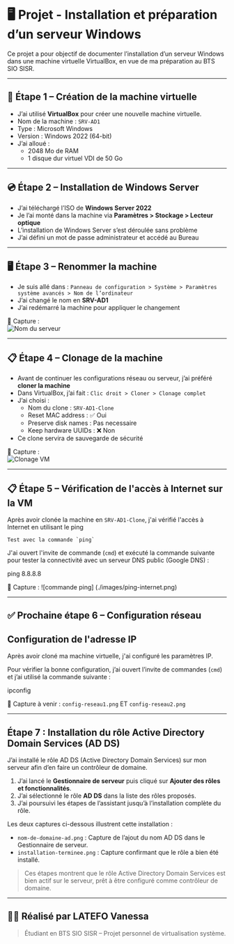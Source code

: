   
  
  # 🖥️ Projet - Installation et préparation d’un serveur Windows

Ce projet a pour objectif de documenter l’installation d’un serveur Windows dans une machine virtuelle VirtualBox, en vue de ma préparation au BTS SIO SISR.

---

## 🔧 Étape 1 – Création de la machine virtuelle

- J’ai utilisé **VirtualBox** pour créer une nouvelle machine virtuelle.
- Nom de la machine : `SRV-AD1`
- Type : Microsoft Windows
- Version : Windows 2022 (64-bit)
- J’ai alloué :
  - 2048 Mo de RAM
  - 1 disque dur virtuel VDI de 50 Go

---

## 💿 Étape 2 – Installation de Windows Server

- J’ai téléchargé l’ISO de **Windows Server 2022**
- Je l’ai monté dans la machine via **Paramètres > Stockage > Lecteur optique**
- L’installation de Windows Server s’est déroulée sans problème
- J’ai défini un mot de passe administrateur et accédé au Bureau

---

## 🖥️ Étape 3 – Renommer la machine

- Je suis allé dans :
  `Panneau de configuration > Système > Paramètres système avancés > Nom de l’ordinateur`
- J’ai changé le nom en **SRV-AD1**
- J’ai redémarré la machine pour appliquer le changement

📸 Capture :  
![Nom du serveur](./images/nom-serveur.png)

---

## 📋 Étape 4 – Clonage de la machine

- Avant de continuer les configurations réseau ou serveur, j’ai préféré **cloner la machine**
- Dans VirtualBox, j’ai fait :
  `Clic droit > Cloner > Clonage complet`
- J’ai choisi :
  - Nom du clone : `SRV-AD1-Clone`
  - Reset MAC address : ✅ Oui
  - Preserve disk names :  Pas necessaire
  - Keep hardware UUIDs : ❌ Non
- Ce clone servira de sauvegarde de sécurité

📸 Capture :  
![Clonage VM](./images/clonage-vm.png)

---

## 📋 Étape 5 – Vérification de l'accès à Internet sur la VM


Après avoir clonée la machine en  `SRV-AD1-Clone`, j'ai vérifié l'accès à Internet en utilisant le ping


    Test avec la commande `ping`

J'ai ouvert l'invite de commande (`cmd`) et exécuté la commande suivante pour tester la connectivité avec un serveur DNS public (Google DNS) :

ping 8.8.8.8

📸 Capture :
 ![commande ping] (./images/ping-internet.png)
 
---


## ✅ Prochaine étape 6 – Configuration réseau



## Configuration de l'adresse IP

Après avoir cloné ma machine virtuelle, j'ai configuré les paramètres IP.

Pour vérifier la bonne configuration, j’ai ouvert l’invite de commandes (`cmd`) et j’ai utilisé la commande suivante :

ipconfig


📸 Capture à venir : `config-reseau1.png` ET `config-reseau2.png`

---

## Étape 7 : Installation du rôle Active Directory Domain Services (AD DS)

J’ai installé le rôle AD DS (Active Directory Domain Services) sur mon serveur afin d’en faire un contrôleur de domaine.

1. J’ai lancé le **Gestionnaire de serveur** puis cliqué sur **Ajouter des rôles et fonctionnalités**.
2. J’ai sélectionné le rôle **AD DS** dans la liste des rôles proposés.
3. J’ai poursuivi les étapes de l’assistant jusqu’à l’installation complète du rôle.

Les deux captures ci-dessous illustrent cette installation :

- `nom-de-domaine-ad.png` : Capture de l’ajout du nom AD DS dans le Gestionnaire de serveur.
- `installation-terminee.png` : Capture confirmant que le rôle a bien été installé.

> Ces étapes montrent que le rôle Active Directory Domain Services est bien actif sur le serveur, prêt à être configuré comme contrôleur de domaine.




























---

## 🧑‍🎓 Réalisé par LATEFO Vanessa

> Étudiant en BTS SIO SISR – Projet personnel de virtualisation système.
